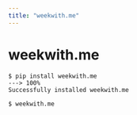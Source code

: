 ```yaml
---
title: "weekwith.me"
---
```


# weekwith.me

<div class="termy">

```console
$ pip install weekwith.me
---> 100%
Successfully installed weekwith.me

$ weekwith.me

```

</div>